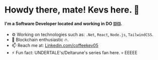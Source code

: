 # Howdy there, mate! Kevs here. 👋

#### I'm a Software Developer located and working in DO 🇩🇴.

- ⚙️ Working on technologies such as: `.Net`, `React`, `Node.js`, `TailwindCSS`.
- 🔗 Blockchain enthusiastic 🔥.
- 📫 Reach me at: [Linkedin.com/coffeekev05](https://www.linkedin.com/in/kevinhernandez05/)
- ⚡️ Fun fact: UNDERTALE's/Deltarune's series fan here. 💀 EEEEE


